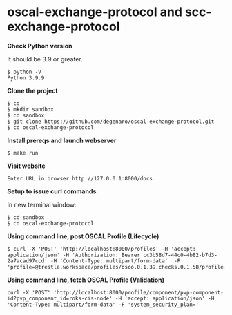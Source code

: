 # oscal-exchange-protocol and scc-exchange-protocol

**Check Python version**

It should be 3.9 or greater.

```
$ python -V
Python 3.9.9
```

**Clone the project**

```
$ cd
$ mkdir sandbox
$ cd sandbox
$ git clone https://github.com/degenaro/oscal-exchange-protocol.git
$ cd oscal-exchange-protocol
```

**Install prereqs and launch webserver**

```
$ make run
```

**Visit website**

```
Enter URL in browser http://127.0.0.1:8000/docs
```

**Setup to issue curl commands**

In new terminal window:

```
$ cd sandbox
$ cd oscal-exchange-protocol
```

**Using command line, post OSCAL Profile (Lifecycle)**

```
$ curl -X 'POST' 'http://localhost:8000/profiles' -H 'accept: application/json' -H 'Authorization: Bearer cc3b58d7-44c0-4b82-b7d3-2a7acad97ccd' -H 'Content-Type: multipart/form-data'  -F 'profile=@trestle.workspace/profiles/osco.0.1.39.checks.0.1.58/profile.json;type=application/json'
```

**Using command line, fetch OSCAL Profile (Validation)**


```
curl -X 'POST' 'http://localhost:8000/profile/component/pvp-component-id?pvp_component_id=roks-cis-node' -H 'accept: application/json' -H 'Content-Type: multipart/form-data' -F 'system_security_plan='
```